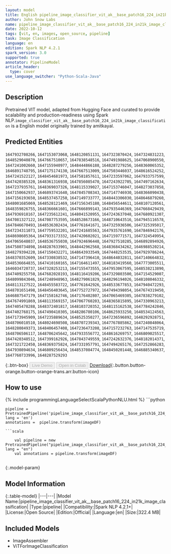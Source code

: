 ```yaml
---
layout: model
title: English pipeline_image_classifier_vit_ak__base_patch16_224_in21k_image_classification ViTForImageClassification from amitkayal
author: John Snow Labs
name: pipeline_image_classifier_vit_ak__base_patch16_224_in21k_image_classification
date: 2022-10-12
tags: [vit, en, images, open_source, pipeline]
task: Image Classification
language: en
edition: Spark NLP 4.2.1
spark_version: 3.0
supported: true
annotator: PipelineModel
article_header:
  type: cover
use_language_switcher: "Python-Scala-Java"
---
```


## Description

Pretrained VIT  model, adapted from Hugging Face and curated to provide scalability and production-readiness using Spark NLP.`image_classifier_vit_ak__base_patch16_224_in21k_image_classification` is a English model originally trained by amitkayal.


## Predicted Entities

`1647932708266`, `1647153073068`, `1648120851131`, `1647323870424`, `1647324831223`, `1648529040870`, `1647667510657`, `1647838548516`, `1647491988625`, `1647068900550`, `1647241002660`, `1647155940977`, `1648444866188`, `1648287279256`, `1648360065352`, `1646891748795`, `1647175174130`, `1647667513009`, `1647503446037`, `1648616524252`, `1647241522127`, `1648454681973`, `1647581857611`, `1647233597062`, `1647933757599`, `1647420385320`, `1648361316938`, `1647856085470`, `1647243922705`, `1647497162634`, `1647237935761`, `1648369037326`, `1648115339027`, `1647153746047`, `1648273037858`, `1647150662937`, `1646893741640`, `1647845708343`, `1647147746930`, `1648366090438`, `1647156193650`, `1648537457250`, `1647149733777`, `1648443306030`, `1648646879260`, `1648001685069`, `1648528121469`, `1647156345180`, `1648456544611`, `1648107120561`, `1648359826755`, `1648366661601`, `1647666899143`, `1647935446369`, `1647668429439`, `1647936918167`, `1647235612241`, `1648041520955`, `1647243637048`, `1647680921307`, `1647081327122`, `1647087753595`, `1648528673166`, `1648710643516`, `1647945116578`, `1647846670493`, `1648536302434`, `1647761641671`, `1647325936506`, `1647325395017`, `1647234311073`, `1647759532201`, `1647241685563`, `1647935761690`, `1647846942176`, `1648698605364`, `1647933173332`, `1647420602021`, `1647159771571`, `1647324549954`, `1647065648037`, `1648536755030`, `1647924696448`, `1647927510285`, `1646892894926`, `1647580734898`, `1648287633901`, `1648442962568`, `1648368434262`, `1646988520214`, `1648279394220`, `1647150432271`, `1648643933549`, `1647448253535`, `1647929786244`, `1648370352609`, `1647330838532`, `1647147396410`, `1648644032811`, `1647140664832`, `1648536664835`, `1647410160165`, `1647164611497`, `1648183419560`, `1647773005511`, `1646034720737`, `1647328253213`, `1647155473555`, `1647953067595`, `1648538213890`, `1647409255750`, `1647682028193`, `1648116419206`, `1647329803500`, `1647154529007`, `1648099843046`, `1647248948963`, `1648279061829`, `1648296194026`, `1648108046332`, `1648113127522`, `1648455583722`, `1647761642926`, `1648533677853`, `1647940472293`, `1648701651498`, `1648456403645`, `1647752727972`, `1647494398054`, `1647674319450`, `1646887547179`, `1647158162746`, `1647176402807`, `1647065469305`, `1647838279102`, `1647674991869`, `1648113569157`, `1647067760203`, `1648365815895`, `1647330963213`, `1647405478288`, `1648372401817`, `1648103720352`, `1648115162538`, `1647784242846`, `1647402768175`, `1647490410305`, `1648286780106`, `1648625933250`, `1648534124563`, `1647173945909`, `1647235889634`, `1648525350277`, `1647236596892`, `1648292928751`, `1648706018510`, `1648024698508`, `1648707239343`, `1647767885862`, `1647240848064`, `1648280849373`, `1648406457408`, `1647236473208`, `1647157232763`, `1647147535719`, `1648706506117`, `1648706245642`, `1647933556772`, `1648616269757`, `1646809025517`, `1647420348512`, `1647399162926`, `1647843749559`, `1647242632376`, `1648182014371`, `1647321722450`, `1648369375824`, `1647331957791`, `1647494265176`, `1647252866283`, `1647930894634`, `1646809256434`, `1648537084774`, `1648450201448`, `1646885340637`, `1647760733996`, `1648287529293`

{:.btn-box}
<button class="button button-orange" disabled>Live Demo</button>
<button class="button button-orange" disabled>Open in Colab</button>
[Download](https://s3.amazonaws.com/auxdata.johnsnowlabs.com/public/models/pipeline_image_classifier_vit_ak__base_patch16_224_in21k_image_classification_en_4.2.1_3.0_1665536296202.zip){:.button.button-orange.button-orange-trans.arr.button-icon}

## How to use



<div class="tabs-box" markdown="1">
{% include programmingLanguageSelectScalaPythonNLU.html %}
```python

    pipeline = PretrainedPipeline('pipeline_image_classifier_vit_ak__base_patch16_224_in21k_image_classification', lang = 'en')
    annotations =  pipeline.transform(imageDF)
    
```
```scala

    val pipeline = new PretrainedPipeline("pipeline_image_classifier_vit_ak__base_patch16_224_in21k_image_classification", lang = "en")
    val annotations = pipeline.transform(imageDF)
    
```
</div>

{:.model-param}
## Model Information

{:.table-model}
|---|---|
|Model Name:|pipeline_image_classifier_vit_ak__base_patch16_224_in21k_image_classification|
|Type:|pipeline|
|Compatibility:|Spark NLP 4.2.1+|
|License:|Open Source|
|Edition:|Official|
|Language:|en|
|Size:|322.4 MB|

## Included Models

- ImageAssembler
- ViTForImageClassification
